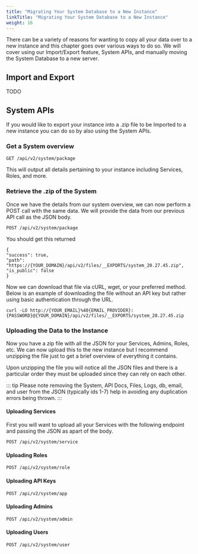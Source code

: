 ```yaml
---
title: "Migrating Your System Database to a New Instance"
linkTitle: "Migrating Your System Database to a New Instance"
weight: 16
---
```


There can be a variety of reasons for wanting to copy all your data over to a new instance and this chapter goes over various ways to do so. We will cover using our Import/Export feature, System APIs, and manually moving the System Database to a new server.

## Import and Export

TODO

## System APIs

If you would like to export your instance into a .zip file to be Imported to a new instance you can do so by also using the System APIs.

### Get a System overview

    GET /api/v2/system/package

This will output all details pertaining to your instance including Services, Roles, and more.

### Retrieve the .zip of the System

Once we have the details from our system overview, we can now perform a POST call with the same data. We will provide the data from our previous API call as the JSON body.

    POST /api/v2/system/package

You should get this returned

    {
    "success": true,
    "path": "https://{YOUR_DOMAIN}/api/v2/files/__EXPORTS/system_20.27.45.zip",
    "is_public": false
    }

Now we can download that file via cURL, wget, or your preferred method. Below is an example of downloading the file without an API key but rather using basic authentication through the URL.

    curl -LO http://{YOUR_EMAIL}%40{EMAIL_PROVIDER}:{PASSWORD}@{YOUR_DOMAIN}/api/v2/files/__EXPORTS/system_20.27.45.zip

### Uploading the Data to the Instance

Now you have a zip file with all the JSON for your Services, Admins, Roles, etc. We can now upload this to the new instance but I recommend unzipping the file just to get a brief overview of everything it contains.

Upon unzipping the file you will notice all the JSON files and there is a particular order they must be uploaded since they can rely on each other.

::: tip
Please note removing the System, API Docs, Files, Logs, db, email, and user from the JSON (typically ids 1-7) help in avoiding any duplication errors being thrown.
:::

#### Uploading Services

First you will want to upload all your Services with the following endpoint and passing the JSON as apart of the body.

    POST /api/v2/system/service

#### Uploading Roles

    POST /api/v2/system/role

#### Uploading API Keys

    POST /api/v2/system/app

#### Uploading Admins

    POST /api/v2/system/admin

#### Uploading Users

    POST /api/v2/system/user

